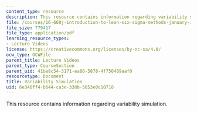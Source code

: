 ```yaml
---
content_type: resource
description: This resource contains information regarding variability simulation.
file: /courses/16-660j-introduction-to-lean-six-sigma-methods-january-iap-2012/6e340ff4b644ca3e338b5053e0c10710_MIT16_660JIAP12_3-2.pdf
file_size: 779417
file_type: application/pdf
learning_resource_types:
- Lecture Videos
license: https://creativecommons.org/licenses/by-nc-sa/4.0/
ocw_type: OCWFile
parent_title: Lecture Videos
parent_type: CourseSection
parent_uid: 41be8c54-3171-ea80-5878-4f750489aaf0
resourcetype: Document
title: Variability Simulation
uid: 6e340ff4-b644-ca3e-338b-5053e0c10710
---
```

This resource contains information regarding variability simulation.